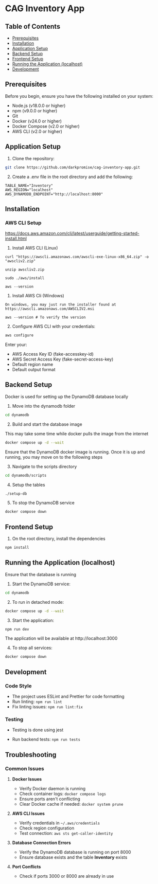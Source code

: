 # CAG Inventory App

## Table of Contents

- [Prerequisites](#prerequisites)
- [Installation](#installation)
- [Application Setup](#application-setup)
- [Backend Setup](#backend-setup)
- [Frontend Setup](#frontend-setup)
- [Running the Application (localhost)](#running-the-application-localhost)
- [Development](#development)

## Prerequisites

Before you begin, ensure you have the following installed on your system:

- Node.js (v18.0.0 or higher)
- npm (v9.0.0 or higher)
- Git
- Docker (v24.0 or higher)
- Docker Compose (v2.0 or higher)
- AWS CLI (v2.0 or higher)

## Application Setup

1. Clone the repository:

```bash
git clone https://github.com/darkpromise/cag-inventory-app.git
```

2. Create a .env file in the root directory and add the following:

```
TABLE_NAME="Inventory"
AWS_REGION="localhost"
AWS_DYNAMODB_ENDPOINT="http://localhost:8000"
```

## Installation

### AWS CLI Setup

https://docs.aws.amazon.com/cli/latest/userguide/getting-started-install.html

1. Install AWS CLI (Linux)

```
curl "https://awscli.amazonaws.com/awscli-exe-linux-x86_64.zip" -o "awscliv2.zip"

unzip awscliv2.zip

sudo ./aws/install

aws --version
```

1. Install AWS Cli (Windows)

```
On windows, you may just run the installer found at https://awscli.amazonaws.com/AWSCLIV2.msi

aws --version # To verify the version
```

2. Configure AWS CLI with your credentials:

```bash
aws configure
```

Enter your:

- AWS Access Key ID (fake-accesskey-id)
- AWS Secret Access Key (fake-secret-access-key)
- Default region name
- Default output format

## Backend Setup

Docker is used for setting up the DynamoDB database locally

1. Move into the dynamodb folder

```bash
cd dynamodb
```

2. Build and start the database image

This may take some time while docker pulls the image from the internet

```bash
docker compose up -d --wait
```

Ensure that the DynamoDB docker image is running. Once it is up and running, you may move on to the following steps

3. Navigate to the scripts directory

```bash
cd dynamodb/scripts
```

4. Setup the tables

```bash
./setup-db
```

5. To stop the DynamoDB service

```bash
docker compose down
```

## Frontend Setup

1. On the root directory, install the dependencies

```bash
npm install
```

## Running the Application (localhost)

Ensure that the database is running

1. Start the DynamoDB service:

```bash
cd dynamodb
```

2. To run in detached mode:

```bash
docker compose up -d --wait
```

3. Start the application:

```bash
npm run dev
```

The application will be available at http://localhost:3000

4. To stop all services:

```bash
docker compose down
```

## Development

### Code Style

- The project uses ESLint and Prettier for code formatting
- Run linting: `npm run lint`
- Fix linting issues: `npm run lint:fix`

### Testing

- Testing is done using jest

- Run backend tests: `npm run tests`

## Troubleshooting

### Common Issues

1. **Docker Issues**

   - Verify Docker daemon is running
   - Check container logs: `docker compose logs`
   - Ensure ports aren't conflicting
   - Clear Docker cache if needed: `docker system prune`

2. **AWS CLI Issues**

   - Verify credentials in `~/.aws/credentials`
   - Check region configuration
   - Test connection: `aws sts get-caller-identity`

3. **Database Connection Errors**

   - Verify the DynamoDB database is running on port 8000
   - Ensure database exists and the table **Inventory** exists

4. **Port Conflicts**

   - Check if ports 3000 or 8000 are already in use
